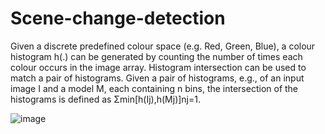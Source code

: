 # Scene-change-detection
Given a discrete predefined colour space (e.g. Red, Green, Blue), a colour histogram h(.) can be generated by counting the number of times each colour occurs in the image array. Histogram intersection can be used to match a pair of histograms. Given a pair of histograms, e.g., of an input image I and a model M, each containing n bins, the intersection of the histograms is defined as Σmin[h(Ij),h(Mj)]nj=1.


![image](https://user-images.githubusercontent.com/72879620/116441414-5bbb1b80-a849-11eb-8488-693299c6d38f.png)
